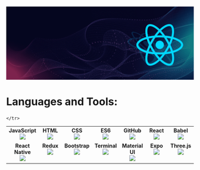 ![](./react.png)



#  Languages and Tools:
<table>
  <tbody width='100%'>
    <tr valign="top">
      </td>
      <td width="14%" align="center">
        <span><b>JavaScript</b></span><br>
        <img height="64px" src="https://cdn.svgporn.com/logos/javascript.svg">
      </td>
      <td width="14%" align="center">
        <span><b>HTML</b></span><br>
        <img height="64px" src="https://cdn.svgporn.com/logos/html-5.svg">
      </td>
      <td width="14%" align="center">
        <span><b>CSS</b></span><br>
        <img height="64px" src="https://i.pinimg.com/originals/eb/7e/20/eb7e20e646f5b7ec9ed4f8f78a5dee8f.png">
      </td>
      <td width="14%" align="center">
        <span><b>ES6</b></span><br>
        <img height="64px" src="https://cdn.svgporn.com/logos/es6.svg">
      </td>
      <td width="14%" align="center">
        <span><b>GitHub</b></span><br>
        <img height="64px" src="https://cdn.iconscout.com/icon/free/png-256/github-154-675675.png">
      </td>
         <td width="14%" align="center">
        <span><b>React</b></span><br>
        <img height="64px" src="https://raw.githubusercontent.com/rexxars/react-hexagon/master/logo/react-hexagon.png">
      </td>
       <td width="14%" align="center">
        <span><b>Babel</b></span><br>
        <img height="64px" src="https://cdn.svgporn.com/logos/babel.svg">
      </td>
    <tr valign="top">
      <td width="14%" align="center">
        <span><b>React Native</b></span><br>
        <img height="64px" src="https://uploads-ssl.webflow.com/5f7e5e6baa583c5cfd9abbfa/5fc8ec918d3fb845737c971a_logo-react-icon.png">
      </td>
            <td width="14%" align="center">
        <span><b>Redux</b></span><br>
        <img height="64px" src="https://cdn.svgporn.com/logos/redux.svg">
      </td>
       <td width="14%" align="center">
        <span><b>Bootstrap</b></span><br>
        <img height="64px" src="https://getbootstrap.com/docs/5.0/assets/brand/bootstrap-logo-black.svg">
      </td>
          <td width="14%" align="center">
        <span><b>Terminal</b></span><br>
        <img height="64px" src="https://cdn.svgporn.com/logos/terminal.svg">
      </td>
                <td width="14%" align="center">
        <span><b>Material UI</b></span><br>
        <img height="64px" src="https://icons.veryicon.com/png/o/object/material_design_icons/material-ui-1.png">
      </td>
      <td width="14%" align="center">
        <span><b>Expo</b></span><br>
        <img height="64px" src="https://static.expo.dev/static/brand/square-512x512.png">
      </td>
          <td width="14%" align="center">
        <span><b>Three.js</b></span><br>
        <img height="64px" src="https://aws1.discourse-cdn.com/standard17/uploads/threejs/original/2X/e/e4f86d2200d2d35c30f7b1494e96b9595ebc2751.png">
      </td>
   
    </tr>
    
      
  </tbody>
</table>
